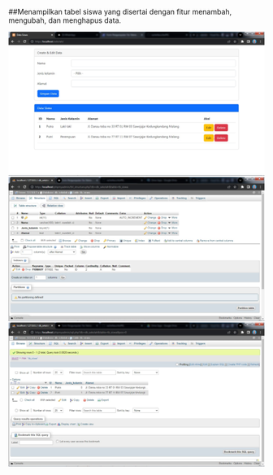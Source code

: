 ##Menampilkan tabel siswa yang disertai dengan fitur menambah, mengubah, dan menghapus data.

![index](screenshot/index.jpeg)
![database](screenshot/tb_siswa.jpeg)
![database](screenshot/isitb_siswa.jpeg)
